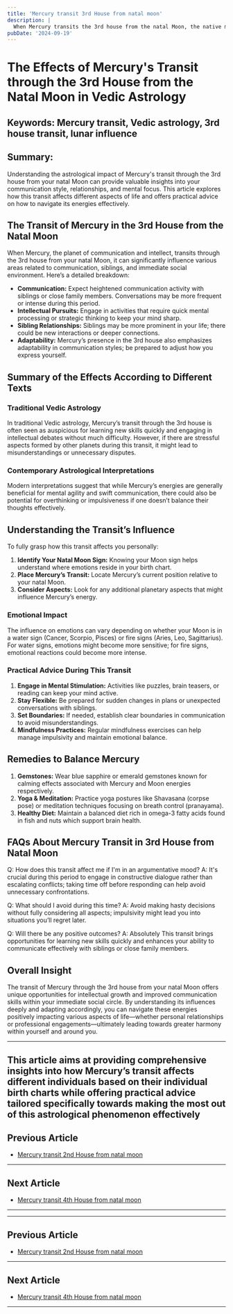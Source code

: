 ```yaml
---
title: 'Mercury transit 3rd House from natal moon'
description: |
  When Mercury transits the 3rd house from the natal Moon, the native might face difficulties, including financial losses, enmity, and conflicts with relatives. The period may also bring challenges in maintaining friendships, with potential for legal troubles and failures in personal endeavors.
pubDate: '2024-09-19'
---
```


# The Effects of Mercury's Transit through the 3rd House from the Natal Moon in Vedic Astrology

## Keywords: Mercury transit, Vedic astrology, 3rd house transit, lunar influence

## Summary:
Understanding the astrological impact of Mercury's transit through the 3rd house from your natal Moon can provide valuable insights into your communication style, relationships, and mental focus. This article explores how this transit affects different aspects of life and offers practical advice on how to navigate its energies effectively.

## The Transit of Mercury in the 3rd House from the Natal Moon

When Mercury, the planet of communication and intellect, transits through the 3rd house from your natal Moon, it can significantly influence various areas related to communication, siblings, and immediate social environment. Here’s a detailed breakdown:

- **Communication:** Expect heightened communication activity with siblings or close family members. Conversations may be more frequent or intense during this period.
- **Intellectual Pursuits:** Engage in activities that require quick mental processing or strategic thinking to keep your mind sharp.
- **Sibling Relationships:** Siblings may be more prominent in your life; there could be new interactions or deeper connections.
- **Adaptability:** Mercury’s presence in the 3rd house also emphasizes adaptability in communication styles; be prepared to adjust how you express yourself.

## Summary of the Effects According to Different Texts

### Traditional Vedic Astrology
In traditional Vedic astrology, Mercury’s transit through the 3rd house is often seen as auspicious for learning new skills quickly and engaging in intellectual debates without much difficulty. However, if there are stressful aspects formed by other planets during this transit, it might lead to misunderstandings or unnecessary disputes.

### Contemporary Astrological Interpretations
Modern interpretations suggest that while Mercury’s energies are generally beneficial for mental agility and swift communication, there could also be potential for overthinking or impulsiveness if one doesn’t balance their thoughts effectively.

## Understanding the Transit’s Influence

To fully grasp how this transit affects you personally:
1. **Identify Your Natal Moon Sign:** Knowing your Moon sign helps understand where emotions reside in your birth chart.
2. **Place Mercury’s Transit:** Locate Mercury’s current position relative to your natal Moon.
3. **Consider Aspects:** Look for any additional planetary aspects that might influence Mercury’s energy.

### Emotional Impact
The influence on emotions can vary depending on whether your Moon is in a water sign (Cancer, Scorpio, Pisces) or fire signs (Aries, Leo, Sagittarius). For water signs, emotions might become more sensitive; for fire signs, emotional reactions could become more intense.

### Practical Advice During This Transit

1. **Engage in Mental Stimulation:** Activities like puzzles, brain teasers, or reading can keep your mind active.
2. **Stay Flexible:** Be prepared for sudden changes in plans or unexpected conversations with siblings.
3. **Set Boundaries:** If needed, establish clear boundaries in communication to avoid misunderstandings.
4. **Mindfulness Practices:** Regular mindfulness exercises can help manage impulsivity and maintain emotional balance.

## Remedies to Balance Mercury

1. **Gemstones:** Wear blue sapphire or emerald gemstones known for calming effects associated with Mercury and Moon energies respectively.
2. **Yoga & Meditation:** Practice yoga postures like Shavasana (corpse pose) or meditation techniques focusing on breath control (pranayama).
3. **Healthy Diet:** Maintain a balanced diet rich in omega-3 fatty acids found in fish and nuts which support brain health.

## FAQs About Mercury Transit in 3rd House from Natal Moon

Q: How does this transit affect me if I'm in an argumentative mood?
A: It's crucial during this period to engage in constructive dialogue rather than escalating conflicts; taking time off before responding can help avoid unnecessary confrontations.

Q: What should I avoid during this time?
A: Avoid making hasty decisions without fully considering all aspects; impulsivity might lead you into situations you’ll regret later.

Q: Will there be any positive outcomes?
A: Absolutely This transit brings opportunities for learning new skills quickly and enhances your ability to communicate effectively with siblings or close family members.

## Overall Insight

The transit of Mercury through the 3rd house from your natal Moon offers unique opportunities for intellectual growth and improved communication skills within your immediate social circle. By understanding its influences deeply and adapting accordingly, you can navigate these energies positively impacting various aspects of life—whether personal relationships or professional engagements—ultimately leading towards greater harmony within yourself and around you.


---

This article aims at providing comprehensive insights into how Mercury’s transit affects different individuals based on their individual birth charts while offering practical advice tailored specifically towards making the most out of this astrological phenomenon effectively
---

## Previous Article
- [Mercury transit 2nd House from natal moon](200402_Mercury_transit_2nd_House_from_natal_moon.md)

---

## Next Article
- [Mercury transit 4th House from natal moon](200404_Mercury_transit_4th_House_from_natal_moon.md)

---
---

## Previous Article
- [Mercury transit 2nd House from natal moon](200402_Mercury_transit_2nd_House_from_natal_moon.md)

---

## Next Article
- [Mercury transit 4th House from natal moon](200404_Mercury_transit_4th_House_from_natal_moon.md)

---
